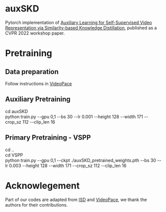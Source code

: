 # auxSKD

Pytorch implementation of [Auxiliary Learning for Self-Supervised Video Representation via Similarity-based Knowledge Distillation](https://openaccess.thecvf.com/content/CVPR2022W/L3D-IVU/papers/Dadashzadeh_Auxiliary_Learning_for_Self-Supervised_Video_Representation_via_Similarity-Based_Knowledge_Distillation_CVPRW_2022_paper.pdf), published as a CVPR 2022 workshop paper. 


# Pretraining
## Data preparation
Follow instructions in [VideoPace](https://github.com/laura-wang/video-pace#data-preparation)

## Auxiliary Pretraining
cd auxSKD <br />
python train.py  --gpu 0,1 --bs 30 --lr 0.001 --height 128 --width 171 --crop_sz 112 --clip_len 16

## Primary Pretraining - VSPP

cd .. <br />
cd VSPP <br />
python train.py  --gpu 0,1 --ckpt ./auxSKD_pretrained_weights.pth --bs 30 --lr 0.003 --height 128 --width 171 --crop_sz 112 --clip_len 16


# Acknowlegement


Part of our codes are adapted from [ISD](https://github.com/UMBCvision/ISD) and [VideoPace](https://github.com/laura-wang/video-pace), we thank the authors for their contributions.
